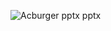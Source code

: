 ![Acburger pptx pptx](https://github.com/user-attachments/assets/9f3a74bf-53f5-4b8f-a62c-cd72f77d3718)

